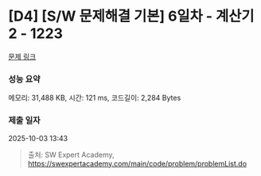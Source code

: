 # [D4] [S/W 문제해결 기본] 6일차 - 계산기2 - 1223 

[문제 링크](https://swexpertacademy.com/main/code/problem/problemDetail.do?contestProbId=AV14nnAaAFACFAYD) 

### 성능 요약

메모리: 31,488 KB, 시간: 121 ms, 코드길이: 2,284 Bytes

### 제출 일자

2025-10-03 13:43



> 출처: SW Expert Academy, https://swexpertacademy.com/main/code/problem/problemList.do